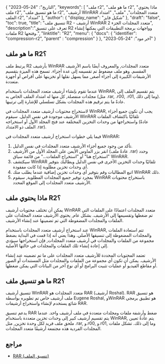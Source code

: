 {
"التاريخ": "24-05-2023",
  "keywords": [
"ملف r2",
"ما هو ملف r2",
"ماذا يحتوي ملف r2",
"ما هو تنسيق ملف r2",
"أرشيف WinRAR متعدد المجلدات",
"ملف",
"امتداد الملف r2",
"امتداد"
],
  "author": {
"display_name": "شكيل فايز"
},
"draft": "false",
"toc": true,
"title": "تنسيق ملف R2 - أرشيف WinRAR متعدد المجلدات الجزء 2",
  "description":"تعرف على تنسيق R2 وواجهات برمجة التطبيقات التي يمكنها إنشاء ملفات R2 وفتحها.",
"linktitle": "R2",
  "menu": {
    "docs": {
      "identifier": "compression-r2",
"parent" : "compression"
}
},
"آخر مود": "24-05-2023"
}

## ما هو ملف R2؟

يرتبط ملف R2 بأرشيف WinRAR متعدد المجلدات, والمعروف أيضًا باسم الأرشيف المقسم. وهو ملف مضغوط تم تقسيمه إلى عدة أجزاء. تسمح هذه الميزة بتقسيم الأرشيفات الكبيرة إلى أجزاء أصغر, مما يسهل نقلها أو تخزينها على أقراص أو أجهزة متعددة.

عندما تقوم بإنشاء أرشيف متعدد المجلدات باستخدام WinRAR, يتم تقسيم الملف إلى مجلدات منفصلة, كل منها له امتداد الملف الخاص به (مثل .rar, .r00, .r01, وما إلى ذلك). عادةً ما يتم ترقيم هذه المجلدات بشكل تسلسلي للإشارة إلى ترتيبها.

لاستخراج محتويات أرشيف متعدد المجلدات في WinRAR, يجب أن تكون جميع أجزاء الأرشيف موجودة في نفس الدليل. سيقوم WinRAR تلقائيًا باكتشاف الملفات واستخراجها من وحدات التخزين المختلفة عند فتح المجلد الأول أو استخراجه (عادةً الملف ذو الامتداد .rar).

فيما يلي خطوات استخراج أرشيف متعدد المجلدات في WinRAR:

1. تأكد من وجود جميع أجزاء الأرشيف متعدد المجلدات في نفس الدليل.
2. انقر بزر الماوس الأيمن على المجلد الأول من الأرشيف (عادةً ملف .rar) وحدد "استخراج هنا" أو "استخراج الملفات..." من قائمة سياق WinRAR.
3. سيكتشف WinRAR تلقائيًا وحدات التخزين الأخرى في نفس الدليل ويطالبك بتوفير أي وحدات تخزين مطلوبة إذا كانت مفقودة.
4. اتبع المطالبات وقم بتوفير أي وحدات تخزين إضافية عندما يطلب منك WinRAR ذلك.
5. بمجرد توفير جميع المجلدات المطلوبة, سيقوم WinRAR باستخراج محتويات الأرشيف متعدد المجلدات إلى الموقع المحدد.

## ماذا يحتوي ملف R2؟

يمكن أن تختلف محتويات أرشيف WinRAR متعدد المجلدات اعتمادًا على الملفات التي تم ضغطها وتقسيمها إلى الأرشيف. بشكل عام, يحتوي الأرشيف متعدد المجلدات على الملفات والمجلدات المضغوطة التي تم تضمينها عند إنشاء الأرشيف.

عند استخراج أرشيف متعدد المجلدات باستخدام WinRAR, تتم استعادة الملفات والمجلدات المضغوطة إلى تنسيقها الأصلي. وهذا يعني أنه إذا قمت في البداية بضغط مجموعة من الملفات والمجلدات في أرشيف متعدد المجلدات, فإن استخراجها سيؤدي إلى إعادة إنشاء تلك الملفات والمجلدات في حالتها الأصلية.

تعتمد المحتويات المحددة للأرشيف متعدد المجلدات على ما تم تضمينه عند إنشاء الأرشيف. يمكن أن تكون أي مجموعة من الملفات والمجلدات مثل المستندات أو الصور أو مقاطع الفيديو أو عمليات تثبيت البرامج أو أي نوع آخر من البيانات التي يمكن ضغطها.

## ما هو تنسيق ملف R2؟

تنسيق أرشيف WinRAR متعدد المجلدات هو RAR (أرشيف Roshal). RAR هو تنسيق ملف أرشيف خاص تم تطويره بواسطة Eugene Roshal, وWinRAR هو تطبيق برمجي شائع يستخدم لإنشاء واستخراج أرشيفات RAR.

يدعم تنسيق RAR ضغط وأرشفة ملفات ومجلدات متعددة في ملف أرشيف واحد. عندما يتم تقسيم أرشيف كبير إلى وحدات تخزين متعددة باستخدام WinRAR, يتم عادةً تعيين ملحق ملف فريد لكل وحدة تخزين, مثل .rar, و.r00, و.r01, وما إلى ذلك. تشكل ملفات المجلدات الفردية هذه مجتمعة أرشيفًا متعدد المجلدات.

## مراجع
* [RAR (تنسيق الملف)](https://en.wikipedia.org/wiki/RAR_(file_format))

